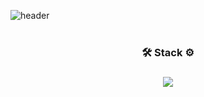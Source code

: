 ![header](https://capsule-render.vercel.app/api?type=rounded&color=auto&customColorList=17&height=150&section=header&text=dev%20D&fontSize=50&fontAlignY=40&desc=Hello,%20Welcome%20to%20DREW_CHOI's%20World&descAlignY=70&animation=fadeIn)
<br/>
<br/>

<h3  align="center">🛠 Stack ⚙️<h3>
<p align="center">
<img src="https://img.shields.io/badge/JavaScript-F7DF1E?style=flat&logo=javascript&logoColor=000000"/>
</p>
